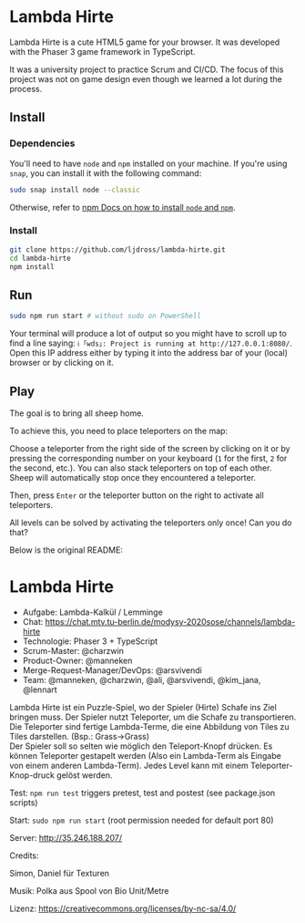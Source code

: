 # Lambda Hirte
Lambda Hirte is a cute HTML5 game for your browser. It was developed with the Phaser 3 game framework in TypeScript.

It was a university project to practice Scrum and CI/CD. The focus of this project was not on game design even though we learned a lot during the process.

## Install
### Dependencies
You'll need to have `node` and `npm` installed on your machine. If you're using `snap`, you can install it with the following command:
```bash
sudo snap install node --classic
```
Otherwise, refer to [npm Docs on how to install `node` and `npm`](https://docs.npmjs.com/downloading-and-installing-node-js-and-npm).
### Install
```bash
git clone https://github.com/ljdross/lambda-hirte.git
cd lambda-hirte
npm install
```

## Run
```bash
sudo npm run start # without sudo on PowerShell
```
Your terminal will produce a lot of output so you might have to scroll up to find a line saying: `ℹ ｢wds｣: Project is running at http://127.0.0.1:8080/`. Open this IP address either by typing it into the address bar of your (local) browser or by clicking on it.

## Play
The goal is to bring all sheep home.

To achieve this, you need to place teleporters on the map:

Choose a teleporter from the right side of the screen by clicking on it or by pressing the corresponding number on your keyboard (`1` for the first, `2` for the second, etc.). You can also stack teleporters on top of each other. Sheep will automatically stop once they encountered a teleporter.

Then, press `Enter` or the teleporter button on the right to activate all teleporters.

All levels can be solved by activating the teleporters only once! Can you do that?


Below is the original README:
# Lambda Hirte

* Aufgabe: Lambda-Kalkül / Lemminge
* Chat: https://chat.mtv.tu-berlin.de/modysy-2020sose/channels/lambda-hirte
* Technologie: Phaser 3 + TypeScript
* Scrum-Master: @charzwin
* Product-Owner: @manneken
* Merge-Request-Manager/DevOps: @arsvivendi
* Team: @manneken, @charzwin, @ali, @arsvivendi, @kim_jana, @lennart

Lambda Hirte ist ein Puzzle-Spiel, wo der Spieler (Hirte) Schafe ins Ziel bringen muss. 
Der Spieler nutzt Teleporter, um die Schafe zu transportieren. Die Teleporter sind fertige Lambda-Terme, die eine Abbildung von Tiles zu Tiles darstellen. (Bsp.: Grass->Grass)  
Der Spieler soll so selten wie möglich den Teleport-Knopf drücken.
Es können Teleporter gestapelt werden (Also ein Lambda-Term als Eingabe von einem anderen Lambda-Term). Jedes Level kann mit einem Teleporter-Knop-druck gelöst werden.


Test:
`npm run test` triggers pretest, test and postest (see package.json scripts)

Start:
`sudo npm run start` (root permission needed for default port 80)

Server:
http://35.246.188.207/

Credits:

Simon, Daniel für Texturen

Musik: Polka aus Spool von Bio Unit/Metre


Lizenz: https://creativecommons.org/licenses/by-nc-sa/4.0/

